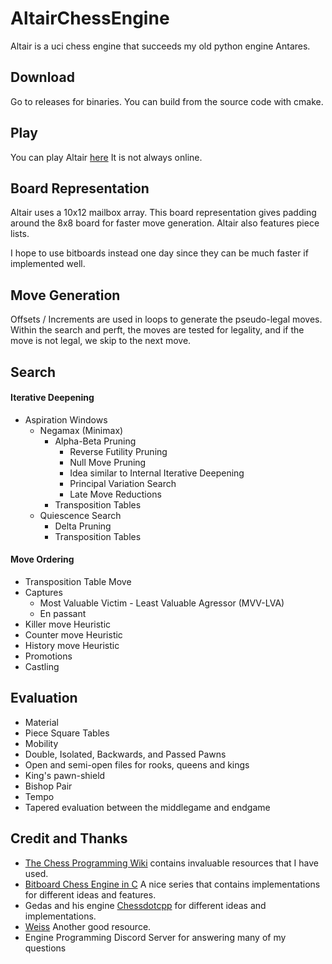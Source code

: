 # AltairChessEngine
Altair is a uci chess engine that succeeds my old python engine Antares.

## Download
Go to releases for binaries. You can build from the source code with cmake.

## Play
You can play Altair [here](https://lichess.org/@/Altair_Engine)
It is not always online.

## Board Representation
Altair uses a 10x12 mailbox array. This board representation gives padding around the 8x8 board for faster move generation. Altair also features
piece lists.

I hope to use bitboards instead one day since they can be much faster if implemented well.

## Move Generation
Offsets / Increments are used in loops to generate the pseudo-legal moves. Within the search and perft, the moves are tested for 
legality, and if the move is not legal, we skip to the next move.

## Search
#### Iterative Deepening
- Aspiration Windows
  - Negamax (Minimax)
    - Alpha-Beta Pruning
      - Reverse Futility Pruning
      - Null Move Pruning
      - Idea similar to Internal Iterative Deepening
      - Principal Variation Search
      - Late Move Reductions
    - Transposition Tables
  - Quiescence Search
    - Delta Pruning
    - Transposition Tables
  
#### Move Ordering
- Transposition Table Move
- Captures
  - Most Valuable Victim - Least Valuable Agressor (MVV-LVA)
  - En passant
- Killer move Heuristic
- Counter move Heuristic
- History move Heuristic
- Promotions
- Castling

## Evaluation
- Material
- Piece Square Tables
- Mobility
- Double, Isolated, Backwards, and Passed Pawns
- Open and semi-open files for rooks, queens and kings
- King's pawn-shield
- Bishop Pair
- Tempo
- Tapered evaluation between the middlegame and endgame

## Credit and Thanks
- [The Chess Programming Wiki](https://www.chessprogramming.org/Main_Page) contains invaluable resources that I have used.
- [Bitboard Chess Engine in C](https://www.youtube.com/playlist?list=PLmN0neTso3Jxh8ZIylk74JpwfiWNI76Cs) A nice series that contains implementations
for different ideas and features.
- Gedas and his engine [Chessdotcpp](https://github.com/GediminasMasaitis/chess-dot-cpp) for different ideas and implementations.
- [Weiss](https://github.com/TerjeKir/weiss) Another good resource.
- Engine Programming Discord Server for answering many of my questions
